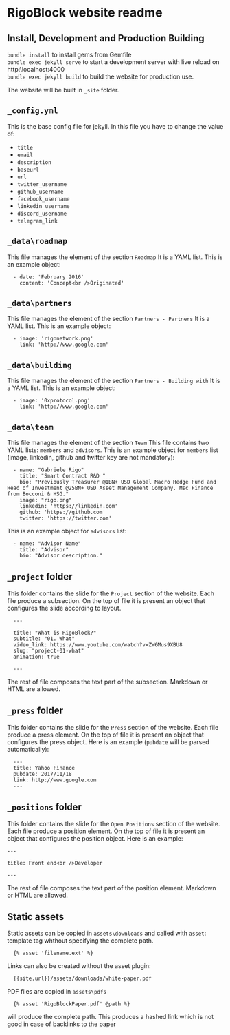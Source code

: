 # RigoBlock website readme

## Install, Development and Production Building

`bundle install` to install gems from Gemfile  
 `bundle exec jekyll serve` to start a development server with live reload on http:\\localhost:4000  
 `bundle exec jekyll build` to build the website for production use.

The website will be built in `_site` folder.

## `_config.yml`

This is the base config file for jekyll.
In this file you have to change the value of:

- `title`
- `email`
- `description`
- `baseurl`
- `url`
- `twitter_username`
- `github_username`
- `facebook_username`
- `linkedin_username`
- `discord_username`
- `telegram_link`

## `_data\roadmap`

This file manages the element of the section `Roadmap`
It is a YAML list. This is an example object:

```
  - date: 'February 2016'
    content: 'Concept<br />Originated'
```

## `_data\partners`

This file manages the element of the section `Partners - Partners`
It is a YAML list. This is an example object:

```
  - image: 'rigonetwork.png'
    link: 'http://www.google.com'
```

## `_data\building`

This file manages the element of the section `Partners - Building with`
It is a YAML list. This is an example object:

```
  - image: '0xprotocol.png'
    link: 'http://www.google.com'
```

## `_data\team`

This file manages the element of the section `Team`
This file contains two YAML lists: `members` and `advisors`.
This is an example object for `members` list (image, linkedin, github and twitter key are not mandatory):

```
  - name: "Gabriele Rigo"
    title: "Smart Contract R&D "
    bio: "Previously Treasurer @1BN+ USD Global Macro Hedge Fund and Head of Investment @25BN+ USD Asset Management Company. Msc Finance from Bocconi & HSG."
    image: "rigo.png"
    linkedin: 'https://linkedin.com'
    github: 'https://github.com'
    twitter: 'https://twitter.com'
```

This is an example object for `advisors` list:

```
  - name: "Advisor Name"
    title: "Advisor"
    bio: "Advisor description."
```

## `_project` folder

This folder contains the slide for the `Project` section of the website.
Each file produce a subsection. On the top of file it is present an object
that configures the slide according to layout.

```
  ---

  title: "What is RigoBlock?"
  subtitle: "01. What"
  video_link: https://www.youtube.com/watch?v=ZW6Mus9XBU8
  slug: "project-01-what"
  animation: true

  ---
```

The rest of file composes the text part of the subsection. Markdown or HTML
are allowed.

## `_press` folder

This folder contains the slide for the `Press` section of the website.
Each file produce a press element. On the top of file it is present an object
that configures the press object. Here is an example (`pubdate` will be parsed
automatically):

```
  ---
  title: Yahoo Finance
  pubdate: 2017/11/18
  link: http://www.google.com
  ---
```

## `_positions` folder

This folder contains the slide for the `Open Positions` section of the website.
Each file produce a position element. On the top of file it is present an object
that configures the position object. Here is an example:
```
---

title: Front end<br />Developer

---
```
The rest of file composes the text part of the position element. Markdown or HTML
are allowed.

## Static assets

Static assets can be copied in `assets\downloads` and called with `asset`: template tag whthout specifying the complete path.

```
  {% asset 'filename.ext' %}
```

Links can also be created without the asset plugin:

```
  {{site.url}}/assets/downloads/white-paper.pdf
```

PDF files are copied in `assets\pdfs`

```
  {% asset 'RigoBlockPaper.pdf' @path %}
```

will produce the complete path.
This produces a hashed link which is not good in case of backlinks to the paper
